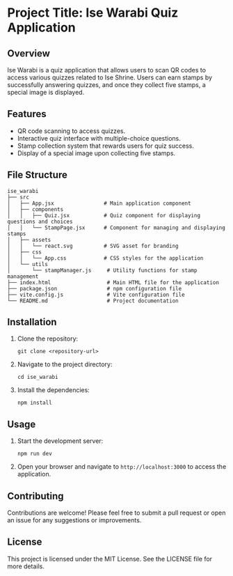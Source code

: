 # Project Title: Ise Warabi Quiz Application

## Overview
Ise Warabi is a quiz application that allows users to scan QR codes to access various quizzes related to Ise Shrine. Users can earn stamps by successfully answering quizzes, and once they collect five stamps, a special image is displayed.

## Features
- QR code scanning to access quizzes.
- Interactive quiz interface with multiple-choice questions.
- Stamp collection system that rewards users for quiz success.
- Display of a special image upon collecting five stamps.

## File Structure
```
ise_warabi
├── src
│   ├── App.jsx                # Main application component
│   ├── components
│   │   ├── Quiz.jsx           # Quiz component for displaying questions and choices
│   │   └── StampPage.jsx      # Component for managing and displaying stamps
│   ├── assets
│   │   └── react.svg          # SVG asset for branding
│   ├── css
│   │   └── App.css            # CSS styles for the application
│   └── utils
│       └── stampManager.js     # Utility functions for stamp management
├── index.html                  # Main HTML file for the application
├── package.json                # npm configuration file
├── vite.config.js              # Vite configuration file
└── README.md                   # Project documentation
```

## Installation
1. Clone the repository:
   ```
   git clone <repository-url>
   ```
2. Navigate to the project directory:
   ```
   cd ise_warabi
   ```
3. Install the dependencies:
   ```
   npm install
   ```

## Usage
1. Start the development server:
   ```
   npm run dev
   ```
2. Open your browser and navigate to `http://localhost:3000` to access the application.

## Contributing
Contributions are welcome! Please feel free to submit a pull request or open an issue for any suggestions or improvements.

## License
This project is licensed under the MIT License. See the LICENSE file for more details.